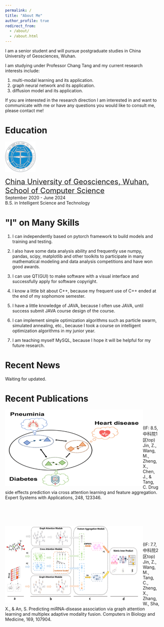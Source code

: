 ```yaml
---
permalink: /
title: "About Me"
author_profile: true
redirect_from: 
  - /about/
  - /about.html
---
```


I am a senior student and will pursue postgraduate studies in China University of Geosciences, Wuhan. 

I am studying under Professor Chang Tang and my current research interests include:
1. multi-modal learning and its application.
2. graph neural network and its application.
3. diffusion model and its application.

If you are interested in the research direction I am interested in and want to communicate with me or have any questions you would like to consult me, please contact me!

Education
======
<img src="/images/cug.png" width="100" height="100">

[<font size=5>China University of Geosciences, Wuhan, School of Computer Science</font>](https://cs.cug.edu.cn/)<br />
September 2020 - June 2024<br />
B.S. in Intelligent Science and Technology

"I" on Many Skills
======
1. I can independently based on pytorch framework to build models and training and testing.
   
2. I also have some data analysis ability and frequently use numpy, pandas, scipy, matplotlib and other toolkits to participate in many mathematical modeling and data analysis competitions and have won good awards.

3. I can use QT(GUI) to make software with a visual interface and successfully apply for software copyright.

4. I know a little bit about C++, because my frequent use of C++ ended at the end of my sophomore semester.

5. I have a little knowledge of JAVA, because I often use JAVA, until success submit JAVA course design of the course.

6. I can implement simple optimization algorithms such as particle swarm, simulated annealing, etc., because I took a course on intelligent optimization algorithms in my junior year.
   
7. I am teaching myself MySQL, because I hope it will be helpful for my future research.

Recent News
======
Waiting for updated.

Recent Publications
======
<img align="left" src="/images/article_2.png" width="450" height="250"> <br /> <br /> <br /> (IF: 8.5, 中科院1区top) Jin, Z., Wang, M., Zheng, X., Chen, J., & Tang, C. Drug side effects prediction via cross attention learning and feature aggregation. Expert Systems with Applications, 248, 123346.
<br />
<br />
<br />
<br />
<br />
<br />
<img align="left" src="/images/article_1.png" width="450" height="250"> <br /> <br /> <br /> (IF: 7.7, 中科院2区top) Jin, Z., Wang, M., Tang, C., Zheng, X., Zhang, W., Sha, X., & An, S. Predicting miRNA-disease association via graph attention learning and multiplex adaptive modality fusion. Computers in Biology and Medicine, 169, 107904.
